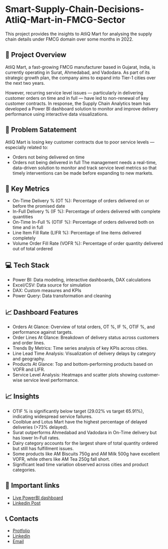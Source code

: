 # Smart-Supply-Chain-Decisions-AtliQ-Mart-in-FMCG-Sector
This project provides the insights to AtliQ Mart for analysing the supply chain details under FMCG domain over some months in 2022.

## 🧾 Project Overview
AtliQ Mart, a fast-growing FMCG manufacturer based in Gujarat, India, is currently operating in Surat, Ahmedabad, and Vadodara. As part of its strategic growth plan, the company aims to expand into Tier-1 cities over the next two years.

However, recurring service level issues — particularly in delivering customer orders on time and in full — have led to non-renewal of key customer contracts. In response, the Supply Chain Analytics team has developed a Power BI dashboard solution to monitor and improve delivery performance using interactive data visualizations.

## 📝 Problem Satatement
AtliQ Mart is losing key customer contracts due to poor service levels — especially related to:
- Orders not being delivered on time
- Orders not being delivered in full
The management needs a real-time, data-driven solution to monitor and track service level metrics so that timely interventions can be made before expanding to new markets.

## 🔑 Key Metrics
- On-Time Delivery % (OT %):	Percentage of orders delivered on or before the promised date
- In-Full Delivery % (IF %):	Percentage of orders delivered with complete quantities
- On-Time In-Full % (OTIF %):	Percentage of orders delivered both on time and in full
- Line Item Fill Rate (LIFR %):	Percentage of line items delivered completely
- Volume Order Fill Rate (VOFR %):	Percentage of order quantity delivered out of total ordered

## 💻 Tech Stack
- Power BI:	Data modeling, interactive dashboards, DAX calculations
- Excel/CSV:	Data source for simulation
- DAX:	Custom measures and KPIs
- Power Query:	Data transformation and cleaning

## 📈 Dashboard Features
- Orders At Glance: Overview of total orders, OT %, IF %, OTIF %, and performance against targets.
- Order Lines At Glance: Breakdown of delivery status across customers and order lines.
- Trends By Metrics: Time series analysis of key KPIs across cities.
- Line Lead Time Analysis: Visualization of delivery delays by category and geography.
- Products At Glance: Top and bottom-performing products based on VOFR and LIFR.
- Service Level Analysis: Heatmaps and scatter plots showing customer-wise service level performance.

## 📈 Insights
- OTIF % is significantly below target (29.02% vs target 65.91%), indicating widespread service failures.
- Coolblue and Lotus Mart have the highest percentage of delayed deliveries (>73% delayed).
- Surat outperforms Ahmedabad and Vadodara in On-Time delivery but has lower In-Full rates.
- Dairy category accounts for the largest share of total quantity ordered but still has fulfillment issues.
- Some products like AM Biscuits 750g and AM Milk 500g have excellent VOFR, while others like AM Tea 250g fall short.
- Significant lead time variation observed across cities and product categories.

## 🔗 Important links
- [Live PowerBI dashboard](https://app.powerbi.com/view?r=eyJrIjoiODZmYTA5MTMtZDE1Yy00ODg1LTk0ZDctNDVkNmRjMzM3NjRhIiwidCI6ImM2ZTU0OWIzLTVmNDUtNDAzMi1hYWU5LWQ0MjQ0ZGM1YjJjNCJ9)
- [Linkedin Post](https://www.linkedin.com/feed/update/urn:li:activity:7337079911012081664/)

## 📞 Contacts
- [Protfolio](https://codebasics.io/portfolio/Suraj-Kant)
- [Linkedin](https://www.linkedin.com/in/surajkant9/)
- [Email](mailto:surajkant264@gmail.com)
